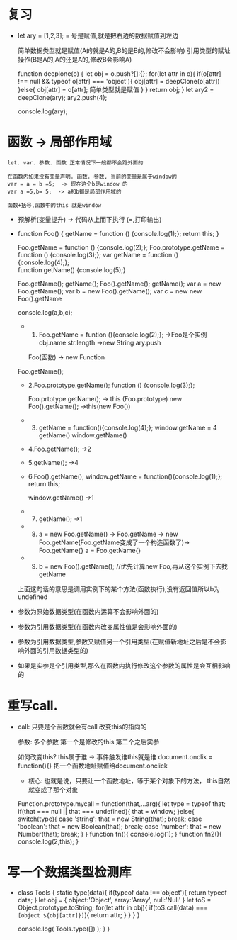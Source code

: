  # 复习
- let ary = [1,2,3];
    = 号是赋值,就是把右边的数据赋值到左边

    简单数据类型就是赋值(A的就是A的,B的是B的,修改不会影响)
    引用类型的赋址操作(B是A的,A的还是A的,修改B会影响A)

    function deeplone(o) {
        let obj = o.push?[]:{};
        for(let attr in o){
            if(o[attr] !== null && typeof o[attr] === 'object'){
                obj[attr] = deepClone(o[attr])
            }else{
                obj[attr] = o[attr];
                简单类型就是赋值
            }
        }
        return obj;
    }
    let ary2 = deepClone(ary);
    ary2.push(4);

    console.log(ary);


# 函数 -> 局部作用域

    let. var. 参数. 函数 正常情况下一般都不会跑外面的

    在函数内如果没有变量声明. 函数. 参数, 当前的变量是属于window的
    var = a = b =5;  -> 现在这个b是window 的
    var a =5,b= 5;  -> a和b都是局部作用域的

    函数+括号,函数中的this 就是window

 - 预解析(变量提升) -> 代码从上而下执行 (=,打印输出)

 - function Foo() { 
        getName = function () {console.log(1);};
        return this;
    }

    Foo.getName = function () {console.log(2);}; 
    Foo.prototype.getName = function () {console.log(3);};
    var getName = function () {console.log(4);};  
    function getName() {console.log(5);} 

    Foo.getName(); 
    getName();
    Foo().getName();
    getName();
    var a = new Foo.getName();
    var b = new Foo().getName(); 
    var c = new new Foo().getName  
    
    console.log(a,b,c);


    - 1. Foo.getName = funtion (){console.log(2);};  ->Foo是个实例
        obj.name
        str.length  ->new
        String
        ary.push

        Foo(函数) -> new
        Function

    Foo.getName();
    - 2.Foo.prototype.getName();
    function () {console.log(3);};

        Foo.prtotype.getName();
        -> this (Foo.prototype)
        new Foo().getName(); ->this(new Foo())

    - 3. getName = function(){console.log(4);};
        window.getName = 4
        getName()
        window.getName()

    - 4.Foo.getName(); ->2
    - 5.getName(); ->4
    - 6.Foo().getName();
        window.getName = function(){console.log(1);};
        return this;

        window.getName() ->1
    
    - 7. getName(); ->1
    - 8. a = new Foo.getName() -> Foo.getName -> new Foo.getName(Foo.getName变成了一个构造函数了)->
    Foo.getName{}
    a = Foo.getName{}

    - 9. b = new Foo().getName();  //优先计算new Foo,再从这个实例下去找getName

    上面这句话的意思是调用实例下的某个方法(函数执行),没有返回值所以b为undefined

- 参数为原始数据类型(在函数内运算不会影响外面的)
 - 参数为引用数据类型(在函数内改变属性值是会影响外面的)
 - 参数为引用数据类型,参数又赋值另一个引用类型(在赋值新地址之后是不会影响外面的引用数据类型的)
 
 - 如果是实参是个引用类型,那么在函数内执行修改这个参数的属性是会互相影响的

 # 重写call.
 - call:
    只要是个函数就会有call
    改变this的指向的
    
    参数:
        多个参数
        第一个是修改的this
        第二个之后实参

    如何改变this?
    this属于谁 -> 事件触发谁this就是谁
    document.onclik = function(){}
    把一个函数地址赋值给document.onclick
    - 核心:
          也就是说，只要让一个函数地址，等于某个对象下的方法，
          this自然就变成了那个对象

    Function.prototype.mycall = function(that,...arg){
        let type = typeof that;
        if(that === null || that === undefined){
            that = window;
        }else{
            switch(type){
                case 'string':
                    that = new String(that);
                break;
                case 'boolean':
                    that = new Boolean(that);
                break;
                case 'number':
                    that = new Number(that);
                break;
            }
        }
     function fn(){
        console.log(1);
    }
    function fn2(){
        console.log(2,this);
    }


# 写一个数据类型检测库

- class Tools {
    static type(data){
        if(typeof data !=='object'){
            return typeof data;
        }
        let obj = {
            object:'Object',
            array:'Array',
            null:'Null'
        }
        let toS = Object.prototype.toString;
            for(let attr in obj){
                if(toS.call(data) === `[object ${obj[attr]}]`){
                    return attr;
                }
            }
        }
    }

  
    console.log( Tools.type([]) );
    }
}